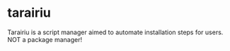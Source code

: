 # tarairiu
Tarairiu is a script manager aimed to automate installation steps for users. NOT a package manager!
